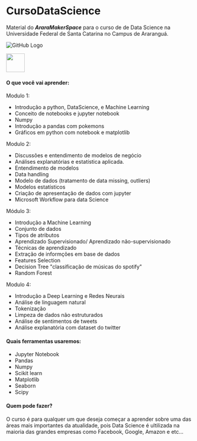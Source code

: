 # CursoDataScience
Material do ***AraraMakerSpace***  para o curso de de Data Science na Universidade Federal de Santa Catarina no Campus de Araranguá.


![GitHub Logo](https://www.analytixlabs.co.in/assets/images/course/Python2.jpg)

<img src="https://scontent.ffln5-1.fna.fbcdn.net/v/t1.0-9/30707271_1235785526558355_8402345710594293760_n.png?_nc_cat=0&oh=622921b1aaf60fceb1328f389684e6f0&oe=5C0BFC0B" width="50" height="50" />


#### O que você vai aprender:
Modulo 1: 
+ Introdução a python, DataScience, e Machine Learning
+ Conceito de notebooks e jupyter notebook
+ Numpy
+ Introdução a pandas com pokemons
+ Gráficos em python com notebook e matplotlib

Modulo 2: 
- Discussões e entendimento de modelos de negócio 
- Análises explanatórias e estatística aplicada.
- Entendimento de modelos
- Data handling 
- Modelo de dados (tratamento de data missing, outliers)
- Modelos estatísticos
- Criação de apresentação de dados com jupyter
- Microsoft Workflow para data Science

Módulo 3:
- Introdução a Machine Learning
- Conjunto de dados
- Tipos de atributos
- Aprendizado Supervisionado/ Aprendizado não-supervisionado
- Técnicas de aprendizado
- Extração de informções em base de dados
- Features Selection
- Decision Tree "classificação de músicas do spotify"
- Random Forest

Modulo 4:
- Introdução a Deep Learning e Redes Neurais 
- Análise de linguagem natural
- Tokenização
- Limpeza de dados não estruturados
- Análise de sentimentos de tweets
- Análise explanatória com dataset do twitter

#### Quais ferramentas usaremos:
* Jupyter Notebook
* Pandas
* Numpy
* Scikit learn
* Matplotlib
* Seaborn
* Scipy

#### Quem pode fazer?
O curso é para qualquer um que deseja começar a aprender sobre uma das áreas mais importantes da atualidade, pois Data Science é ultilizada na maioria das grandes  empresas como Facebook, Google, Amazon e etc...
